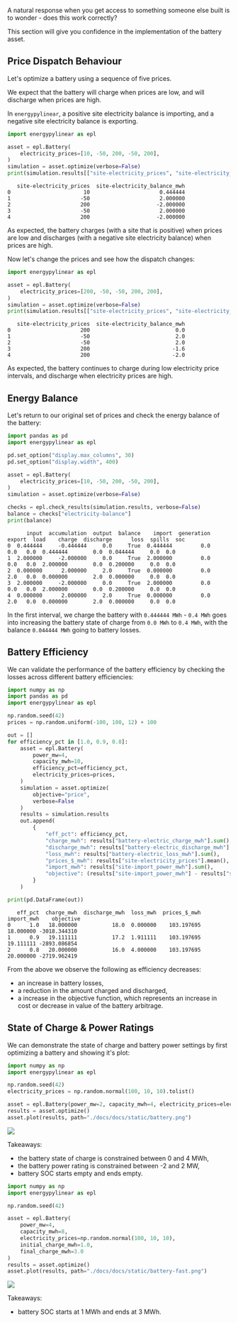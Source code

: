 A natural response when you get access to something someone else built is to wonder - does this work correctly?

This section will give you confidence in the implementation of the battery asset.

## Price Dispatch Behaviour

Let's optimize a battery using a sequence of five prices.

We expect that the battery will charge when prices are low, and will discharge when prices are high.

In `energypylinear`, a positive site electricity balance is importing, and a negative site electricity balance is exporting.

```python
import energypylinear as epl

asset = epl.Battery(
    electricity_prices=[10, -50, 200, -50, 200],
)
simulation = asset.optimize(verbose=False)
print(simulation.results[["site-electricity_prices", "site-electricity_balance_mwh"]])
```

```
   site-electricity_prices  site-electricity_balance_mwh
0                       10                      0.444444
1                      -50                      2.000000
2                      200                     -2.000000
3                      -50                      2.000000
4                      200                     -2.000000
```

As expected, the battery charges (with a site that is positive) when prices are low and discharges (with a negative site electricity balance) when prices are high.

Now let's change the prices and see how the dispatch changes:

```python
import energypylinear as epl

asset = epl.Battery(
    electricity_prices=[200, -50, -50, 200, 200],
)
simulation = asset.optimize(verbose=False)
print(simulation.results[["site-electricity_prices", "site-electricity_balance_mwh"]])
```

```
   site-electricity_prices  site-electricity_balance_mwh
0                      200                           0.0
1                      -50                           2.0
2                      -50                           2.0
3                      200                          -1.6
4                      200                          -2.0
```

As expected, the battery continues to charge during low electricity price intervals, and discharge when electricity prices are high.

## Energy Balance

Let's return to our original set of prices and check the energy balance of the battery:

```python
import pandas as pd
import energypylinear as epl

pd.set_option("display.max_columns", 30)
pd.set_option("display.width", 400)

asset = epl.Battery(
    electricity_prices=[10, -50, 200, -50, 200],
)
simulation = asset.optimize(verbose=False)

checks = epl.check_results(simulation.results, verbose=False)
balance = checks["electricity-balance"]
print(balance)
```

```
      input  accumulation  output  balance    import  generation  export  load    charge  discharge      loss  spills  soc
0  0.444444     -0.444444     0.0     True  0.444444         0.0     0.0   0.0  0.444444        0.0  0.044444     0.0  0.0
1  2.000000     -2.000000     0.0     True  2.000000         0.0     0.0   0.0  2.000000        0.0  0.200000     0.0  0.0
2  0.000000      2.000000     2.0     True  0.000000         0.0     2.0   0.0  0.000000        2.0  0.000000     0.0  0.0
3  2.000000     -2.000000     0.0     True  2.000000         0.0     0.0   0.0  2.000000        0.0  0.200000     0.0  0.0
4  0.000000      2.000000     2.0     True  0.000000         0.0     2.0   0.0  0.000000        2.0  0.000000     0.0  0.0
```

In the first interval, we charge the battery with `0.444444 MWh` - `0.4 MWh` goes into increasing the battery state of charge from `0.0 MWh` to `0.4 MWh`, with the balance `0.044444 MWh` going to battery losses.

## Battery Efficiency

We can validate the performance of the battery efficiency by checking the losses across different battery efficiencies:

```python
import numpy as np
import pandas as pd
import energypylinear as epl

np.random.seed(42)
prices = np.random.uniform(-100, 100, 12) + 100

out = []
for efficiency_pct in [1.0, 0.9, 0.8]:
    asset = epl.Battery(
        power_mw=4,
        capacity_mwh=10,
        efficiency_pct=efficiency_pct,
        electricity_prices=prices,
    )
    simulation = asset.optimize(
        objective="price",
        verbose=False
    )
    results = simulation.results
    out.append(
        {
            "eff_pct": efficiency_pct,
            "charge_mwh": results["battery-electric_charge_mwh"].sum(),
            "discharge_mwh": results["battery-electric_discharge_mwh"].sum(),
            "loss_mwh": results["battery-electric_loss_mwh"].sum(),
            "prices_$_mwh": results["site-electricity_prices"].mean(),
            "import_mwh": results["site-import_power_mwh"].sum(),
            "objective": (results["site-import_power_mwh"] - results["site-export_power_mwh"] * results["site-electricity_prices"]).sum(),
        }
    )

print(pd.DataFrame(out))
```

```
   eff_pct  charge_mwh  discharge_mwh  loss_mwh  prices_$_mwh  import_mwh    objective
0      1.0   18.000000           18.0  0.000000    103.197695   18.000000 -3018.344310
1      0.9   19.111111           17.2  1.911111    103.197695   19.111111 -2893.086854
2      0.8   20.000000           16.0  4.000000    103.197695   20.000000 -2719.962419
```

From the above we observe the following as efficiency decreases:

- an increase in battery losses,
- a reduction in the amount charged and discharged,
- a increase in the objective function, which represents an increase in cost or decrease in value of the battery arbitrage.

## State of Charge & Power Ratings

We can demonstrate the state of charge and battery power settings by first optimizing a battery and showing it's plot:

```python
import numpy as np
import energypylinear as epl

np.random.seed(42)
electricity_prices = np.random.normal(100, 10, 10).tolist()

asset = epl.Battery(power_mw=2, capacity_mwh=4, electricity_prices=electricity_prices)
results = asset.optimize()
asset.plot(results, path="./docs/docs/static/battery.png")
```

![](../static/battery.png)

Takeaways:

- the battery state of charge is constrained between 0 and 4 MWh,
- the battery power rating is constrained between -2 and 2 MW,
- battery SOC starts empty and ends empty.

```python
import numpy as np
import energypylinear as epl

np.random.seed(42)

asset = epl.Battery(
    power_mw=4,
    capacity_mwh=8,
    electricity_prices=np.random.normal(100, 10, 10),
    initial_charge_mwh=1.0,
    final_charge_mwh=3.0
)
results = asset.optimize()
asset.plot(results, path="./docs/docs/static/battery-fast.png")
```

![](../static/battery-fast.png)

Takeaways:

- battery SOC starts at 1 MWh and ends at 3 MWh.
